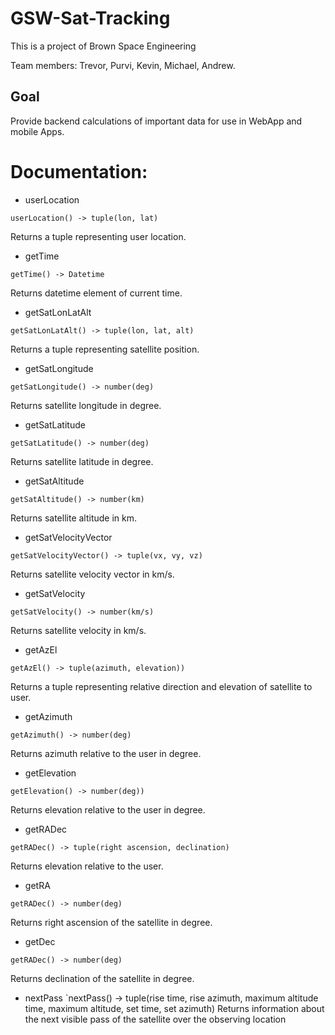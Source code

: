 # GSW-Sat-Tracking

This is a project of Brown Space Engineering


Team members:
Trevor, Purvi, Kevin, Michael, Andrew.

## Goal

Provide backend calculations of important data for use in WebApp and mobile Apps.

# Documentation:

* userLocation

`userLocation() -> tuple(lon, lat)`

Returns a tuple representing user location.

* getTime

`getTime() -> Datetime`

Returns datetime element of current time.

* getSatLonLatAlt

`getSatLonLatAlt() -> tuple(lon, lat, alt)`

Returns a tuple representing satellite position.

* getSatLongitude

`getSatLongitude() -> number(deg)`

Returns satellite longitude in degree.

* getSatLatitude

`getSatLatitude() -> number(deg)`

Returns satellite latitude in degree.

* getSatAltitude

`getSatAltitude() -> number(km)`

Returns satellite altitude in km.

* getSatVelocityVector

`getSatVelocityVector() -> tuple(vx, vy, vz)`

Returns satellite velocity vector in km/s.

* getSatVelocity

`getSatVelocity() -> number(km/s)`

Returns satellite velocity in km/s.

* getAzEl

`getAzEl() -> tuple(azimuth, elevation))`

Returns a tuple representing relative direction and elevation of satellite to user.

* getAzimuth

`getAzimuth() -> number(deg)`

Returns azimuth relative to the user in degree.

* getElevation

`getElevation() -> number(deg))`

Returns elevation relative to the user in degree.

* getRADec

`getRADec() -> tuple(right ascension, declination)`

Returns elevation relative to the user.

* getRA

`getRADec() -> number(deg)`

Returns right ascension of the satellite in degree.

* getDec

`getRADec() -> number(deg)`

Returns declination of the satellite in degree.  
* nextPass
`nextPass() -> tuple(rise time, rise azimuth, maximum altitude time, maximum altitude, set time, set azimuth)
Returns information about the next visible pass of the satellite over the observing location

